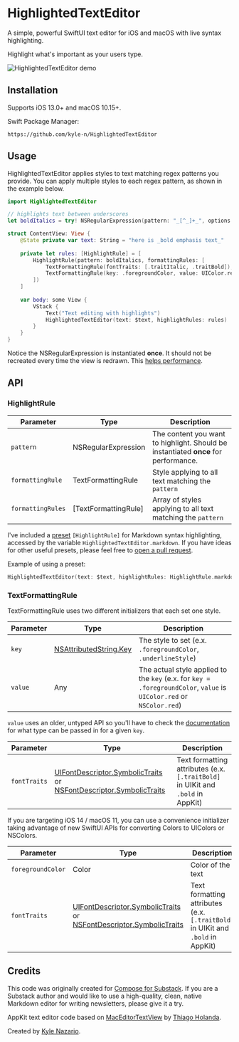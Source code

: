 # HighlightedTextEditor

A simple, powerful SwiftUI text editor for iOS and macOS with live syntax highlighting.

Highlight what's important as your users type. 

![HighlightedTextEditor demo](https://raw.githubusercontent.com/kyle-n/kyle-n.github.io/master/static/img/hte-demo.gif)

## Installation

Supports iOS 13.0+ and macOS 10.15+.

Swift Package Manager: 

```
https://github.com/kyle-n/HighlightedTextEditor
```

## Usage

HighlightedTextEditor applies styles to text matching regex patterns you provide. You can apply multiple styles to each regex pattern, as shown in the example below. 

```swift
import HighlightedTextEditor

// highlights text between underscores
let boldItalics = try! NSRegularExpression(pattern: "_[^_]+_", options: [])

struct ContentView: View {
    @State private var text: String = "here is _bold emphasis text_"
    
    private let rules: [HighlightRule] = [
        HighlightRule(pattern: boldItalics, formattingRules: [
            TextFormattingRule(fontTraits: [.traitItalic, .traitBold]),
            TextFormattingRule(key: .foregroundColor, value: UIColor.red)
        ])
    ]
    
    var body: some View {
        VStack {
            Text("Text editing with highlights")
            HighlightedTextEditor(text: $text, highlightRules: rules)
        }
    }
}
```

Notice the NSRegularExpression is instantiated **once**. It should not be recreated every time the view is redrawn. This [helps performance](https://stackoverflow.com/questions/41705728/optimize-nsregularexpression-performance). 

## API

### HighlightRule

| Parameter | Type | Description |
| --- | --- | --- |
| `pattern` | NSRegularExpression | The content you want to highlight. Should be instantiated **once** for performance. |
| `formattingRule` | TextFormattingRule | Style applying to all text matching the `pattern` |
| `formattingRules` | [TextFormattingRule] | Array of styles applying to all text matching the `pattern` |

I've included a [preset](https://github.com/kyle-n/HighlightedTextEditor/blob/main/Sources/HighlightedTextEditor/System%20Extensions/HighlightedTextEditor.swift) `[HighlightRule]` for Markdown syntax highlighting, accessed by the variable `HighlightedTextEditor.markdown`. If you have ideas for other useful presets, please feel free to [open a pull request](https://github.com/kyle-n/HighlightedTextEditor/pulls). 

Example of using a preset:

```swift
HighlightedTextEditor(text: $text, highlightRules: HighlightRule.markdown)
```

### TextFormattingRule

TextFormattingRule uses two different initializers that each set one style.

| Parameter | Type | Description |
| --- | --- | --- |
| `key` | [NSAttributedString.Key](2) | The style to set (e.x. `.foregroundColor`, `.underlineStyle`) |
| `value` | Any | The actual style applied to the `key` (e.x. for `key = .foregroundColor`, `value` is `UIColor.red` or `NSColor.red`) |

`value` uses an older, untyped API so you'll have to check the [documentation](2) for what type can be passed in for a given `key`.

| Parameter | Type | Description |
| --- | --- | --- |
| `fontTraits` | [UIFontDescriptor.SymbolicTraits](3) or [NSFontDescriptor.SymbolicTraits](4) | Text formatting attributes (e.x. `[.traitBold]` in UIKit and `.bold` in AppKit) |

[2]: https://developer.apple.com/documentation/foundation/nsattributedstring/key

[3]: https://developer.apple.com/documentation/uikit/uifontdescriptor/symbolictraits

[4]: https://developer.apple.com/documentation/appkit/nsfontdescriptor/symbolictraits

If you are targeting iOS 14 / macOS 11, you can use a convenience initializer taking advantage of new SwiftUI APIs for converting Colors to UIColors or NSColors. 

| Parameter | Type | Description |
| --- | --- | --- |
| `foregroundColor` | Color | Color of the text |
| `fontTraits` | [UIFontDescriptor.SymbolicTraits](3) or [NSFontDescriptor.SymbolicTraits](4) | Text formatting attributes (e.x. `[.traitBold]` in UIKit and `.bold` in AppKit) |

## Credits

This code was originally created for [Compose for Substack](https://twitter.com/ComposeSubstack). If you are a Substack author and would like to use a high-quality, clean, native Markdown editor for writing newsletters, please give it a try. 

AppKit text editor code based on [MacEditorTextView](https://gist.github.com/unnamedd/6e8c3fbc806b8deb60fa65d6b9affab0) by [Thiago Holanda](https://twitter.com/tholanda).

Created by [Kyle Nazario](https://twitter.com/kbn_au).
